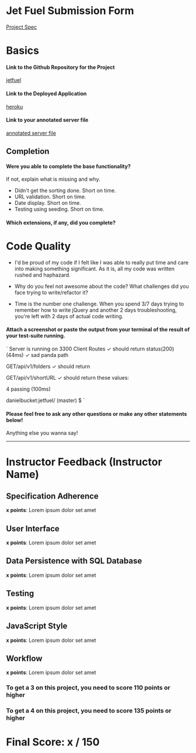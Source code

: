 # Jet Fuel Submission Form

[Project Spec](http://frontend.turing.io/projects/jet-fuel.html)

# Basics

#### Link to the Github Repository for the Project
[jetfuel](https://github.com/danielbucket/JetFuel)

#### Link to the Deployed Application
[heroku](https://jetgas.herokuapp.com/)

#### Link to your annotated server file
[annotated server file]()

## Completion

#### Were you able to complete the base functionality?

If not, explain what is missing and why.
* Didn't get the sorting done. Short on time.
* URL validation. Short on time.
* Date display. Short on time.
* Testing using seeding. Short on time.

#### Which extensions, if any, did you complete?

# Code Quality

  * I'd be proud of my code if I felt like I was able to really put time and care into making something significant. As it is, all my code was written rushed and haphazard.

* Why do you feel not awesome about the code? What challenges did you face trying to write/refactor it?
* Time is the number one challenge. When you spend 3/7 days trying to remember how to write jQuery and another 2 days troubleshooting, you're left with 2 days of actual code writing.

#### Attach a screenshot or paste the output from your terminal of the result of your test-suite running.
`
Server is running on 3300
  Client Routes
    ✓ should return status(200) (44ms)
    ✓ sad panda path

  GET/api/v1/folders
    ✓ should return

  GET/api/v1/shortURL
    ✓ should return these values:


  4 passing (100ms)

danielbucket:jetfuel/ (master) $
`

#### Please feel free to ask any other questions or make any other statements below!

Anything else you wanna say!

-----


# Instructor Feedback (Instructor Name)

## Specification Adherence

**x points**: Lorem ipsum dolor set amet

## User Interface

**x points**: Lorem ipsum dolor set amet

## Data Persistence with SQL Database

**x points**: Lorem ipsum dolor set amet

## Testing

**x points**: Lorem ipsum dolor set amet

## JavaScript Style

**x points**: Lorem ipsum dolor set amet

## Workflow

**x points**: Lorem ipsum dolor set amet


### To get a 3 on this project, you need to score 110 points or higher
### To get a 4 on this project, you need to score 135 points or higher

# Final Score: x / 150
